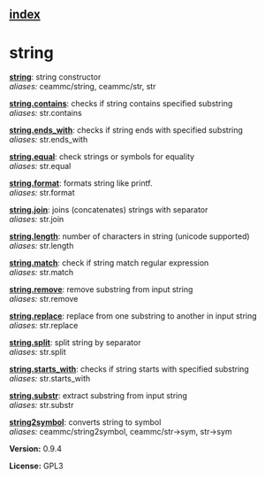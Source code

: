 [index](index.html) 
---

# string




[**string**](string.html): string constructor <br>
_aliases:_ ceammc/string, ceammc/str, str


[**string.contains**](string.contains.html): checks if string contains specified substring <br>
_aliases:_ str.contains


[**string.ends_with**](string.ends_with.html): checks if string ends with specified substring <br>
_aliases:_ str.ends_with


[**string.equal**](string.equal.html): check strings or symbols for equality <br>
_aliases:_ str.equal


[**string.format**](string.format.html): formats string like printf. <br>
_aliases:_ str.format


[**string.join**](string.join.html): joins (concatenates) strings with separator <br>
_aliases:_ str.join


[**string.length**](string.length.html): number of characters in string (unicode supported) <br>
_aliases:_ str.length


[**string.match**](string.match.html): check if string match regular expression <br>
_aliases:_ str.match


[**string.remove**](string.remove.html): remove substring from input string <br>
_aliases:_ str.remove


[**string.replace**](string.replace.html): replace from one substring to another in input string <br>
_aliases:_ str.replace


[**string.split**](string.split.html): split string by separator <br>
_aliases:_ str.split


[**string.starts_with**](string.starts_with.html): checks if string starts with specified substring <br>
_aliases:_ str.starts_with


[**string.substr**](string.substr.html): extract substring from input string <br>
_aliases:_ str.substr


[**string2symbol**](string2symbol.html): converts string to symbol <br>
_aliases:_ ceammc/string2symbol, ceammc/str-&gt;sym, str-&gt;sym



**Version:** 0.9.4

**License:** GPL3
